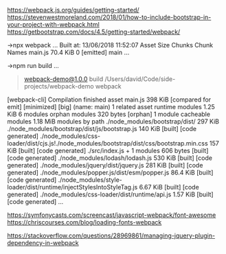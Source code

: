 https://webpack.js.org/guides/getting-started/
https://stevenwestmoreland.com/2018/01/how-to-include-bootstrap-in-your-project-with-webpack.html
https://getbootstrap.com/docs/4.5/getting-started/webpack/

->npx webpack
...
Built at: 13/06/2018 11:52:07
  Asset      Size  Chunks             Chunk Names
main.js  70.4 KiB       0  [emitted]  main
...

->npm run build
...
> webpack-demo@1.0.0 build /Users/david/Code/side-projects/webpack-demo
> webpack

[webpack-cli] Compilation finished
asset main.js 398 KiB [compared for emit] [minimized] [big] (name: main) 1 related asset
runtime modules 1.25 KiB 6 modules
orphan modules 320 bytes [orphan] 1 module
cacheable modules 1.18 MiB
  modules by path ./node_modules/bootstrap/dist/ 297 KiB
    ./node_modules/bootstrap/dist/js/bootstrap.js 140 KiB [built] [code generated]
    ./node_modules/css-loader/dist/cjs.js!./node_modules/bootstrap/dist/css/bootstrap.min.css 157 KiB [built] [code generated]
  ./src/index.js + 1 modules 606 bytes [built] [code generated]
  ./node_modules/lodash/lodash.js 530 KiB [built] [code generated]
  ./node_modules/jquery/dist/jquery.js 281 KiB [built] [code generated]
  ./node_modules/popper.js/dist/esm/popper.js 86.4 KiB [built] [code generated]
  ./node_modules/style-loader/dist/runtime/injectStylesIntoStyleTag.js 6.67 KiB [built] [code generated]
  ./node_modules/css-loader/dist/runtime/api.js 1.57 KiB [built] [code generated]
...

https://symfonycasts.com/screencast/javascript-webpack/font-awesome
https://chriscourses.com/blog/loading-fonts-webpack

https://stackoverflow.com/questions/28969861/managing-jquery-plugin-dependency-in-webpack

